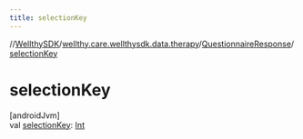 ```yaml
---
title: selectionKey
---
```

//[WellthySDK](../../../index.html)/[wellthy.care.wellthysdk.data.therapy](../index.html)/[QuestionnaireResponse](index.html)/[selectionKey](selection-key.html)



# selectionKey



[androidJvm]\
val [selectionKey](selection-key.html): [Int](https://kotlinlang.org/api/latest/jvm/stdlib/kotlin/-int/index.html)




